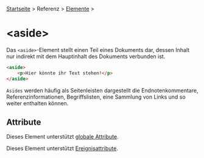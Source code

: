 [Startseite](../../../../) > Referenz > [Elemente](../Elemente_Alphabetisch.md) >

# \<aside>

Das `<aside>`-Element stellt einen Teil eines Dokuments dar, dessen Inhalt nur indirekt mit dem Hauptinhalt des Dokuments verbunden ist.

```html
<aside>
    <p>Hier könnte ihr Text stehen!</p>
</aside>
```

`Asides` werden häufig als Seitenleisten dargestellt die Endnotenkommentare, Referenzinformationen, Begriffslisten, eine Sammlung von Links und so weiter enthalten können.

## Attribute

Dieses Element unterstützt [globale Attribute](../Elemente_Alphabetisch.md).

Dieses Element unterstützt [Ereignisattribute](../Ereignisattribute.md).
